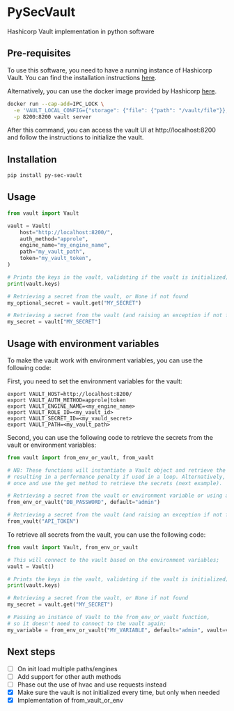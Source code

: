 # PySecVault
Hashicorp Vault implementation in python software


## Pre-requisites
To use this software, you need to have a running instance of Hashicorp Vault.
You can find the installation instructions [here](https://learn.hashicorp.com/vault/getting-started/install).

Alternatively, you can use the docker image provided by Hashicorp [here](https://hub.docker.com/_/vault/).

```bash
docker run --cap-add=IPC_LOCK \
  -e 'VAULT_LOCAL_CONFIG={"storage": {"file": {"path": "/vault/file"}}, "listener": [{"tcp": { "address": "0.0.0.0:8200", "tls_disable": true}}], "default_lease_ttl": "168h", "max_lease_ttl": "720h", "ui": true}' \
  -p 8200:8200 vault server
```

After this command, you can access the vault UI at http://localhost:8200
and follow the instructions to initialize the vault.

## Installation

```bash
pip install py-sec-vault
```

## Usage

```python
from vault import Vault

vault = Vault(
    host="http://localhost:8200/",
    auth_method="approle",
    engine_name="my_engine_name",
    path="my_vault_path",
    token="my_vault_token",
)

# Prints the keys in the vault, validating if the vault is initialized;
print(vault.keys) 

# Retrieving a secret from the vault, or None if not found
my_optional_secret = vault.get("MY_SECRET")

# Retrieving a secret from the vault (and raising an exception if not found)
my_secret = vault["MY_SECRET"]
```

## Usage with environment variables
To make the vault work with environment variables, you can use the following code:

First, you need to set the environment variables for the vault:
```
export VAULT_HOST=http://localhost:8200/
export VAULT_AUTH_METHOD=approle|token
export VAULT_ENGINE_NAME=<my_engine_name>
export VAULT_ROLE_ID=<my_vault_id>
export VAULT_SECRET_ID=<my_vauld_secret>
export VAULT_PATH=<my_vault_path>
```

Second, you can use the following code to retrieve the secrets from the vault or environment variables:
```python
from vault import from_env_or_vault, from_vault

# NB: These functions will instantiate a Vault object and retrieve the secret from the vault
# resulting in a performance penalty if used in a loop. Alternatively, you can instantiate a Vault object
# once and use the get method to retrieve the secrets (next example).

# Retrieving a secret from the vault or environment variable or using a default value
from_env_or_vault("DB_PASSWORD", default="admin")

# Retrieving a secret from the vault (and raising an exception if not found)
from_vault("API_TOKEN")
```

To retrieve all secrets from the vault, you can use the following code:
```python
from vault import Vault, from_env_or_vault

# This will connect to the vault based on the environment variables;
vault = Vault()

# Prints the keys in the vault, validating if the vault is initialized;
print(vault.keys) 

# Retrieving a secret from the vault, or None if not found
my_secret = vault.get("MY_SECRET")

# Passing an instance of Vault to the from_env_or_vault function,
# so it doesn't need to connect to the vault again;
my_variable = from_env_or_vault("MY_VARIABLE", default="admin", vault=vault)
```


## Next steps
- [ ] On init load multiple paths/engines
- [ ] Add support for other auth methods
- [ ] Phase out the use of hvac and use requests instead
- [X] Make sure the vault is not initialized every time, but only when needed
- [X] Implementation of from_vault_or_env
